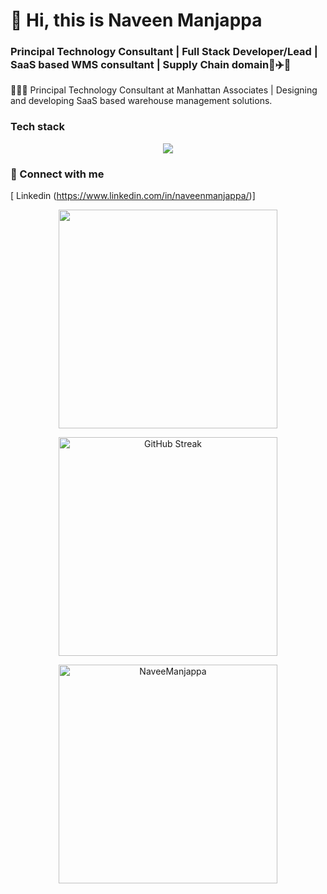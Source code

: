 # 👋 Hi, this is Naveen Manjappa
### Principal Technology Consultant | Full Stack Developer/Lead | SaaS based WMS consultant | Supply Chain domain🚢✈️🚚


🧑🏻‍💻 Principal Technology Consultant at Manhattan Associates | Designing and developing SaaS based warehouse management solutions.

### Tech stack
<p align="center">
  <img src="https://skillicons.dev/icons?i=html,css,js,ts,angular,bootstrap,react,dotnet,azure,py?perline=4" />
</p>


### 🤝 Connect with me
[ Linkedin (https://www.linkedin.com/in/naveenmanjappa/)]

<p align="center">
  <img src="https://github-readme-stats.vercel.app/api?username=NaveenManjappa&show_icons=true&theme=tokyonight&hide=stars" width="350">  
</p>

<p align="center">
  <img src="https://my-github-streak-stats-beta.vercel.app?user=NaveenManjappa&theme=tokyonight" alt="GitHub Streak" width="350" />
</p>

<p align="center">
  <img src="https://github-readme-stats.vercel.app/api/top-langs?username=NaveenManjappa&show_icons=true&locale=en&layout=compact&theme=tokyonight" alt="NaveeManjappa" width="350"/>
</p>  

